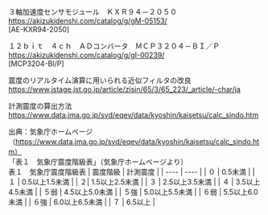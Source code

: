 
３軸加速度センサモジュール　ＫＸＲ９４－２０５０  
https://akizukidenshi.com/catalog/g/gM-05153/  
[AE-KXR94-2050]  

１２ｂｉｔ　４ｃｈ　ＡＤコンバータ　ＭＣＰ３２０４－ＢＩ／Ｐ  
https://akizukidenshi.com/catalog/g/gI-00239/  
[MCP3204-BI/P]  

震度のリアルタイム演算に用いられる近似フィルタの改良  
https://www.jstage.jst.go.jp/article/zisin/65/3/65_223/_article/-char/ja  

計測震度の算出方法  
https://www.data.jma.go.jp/svd/eqev/data/kyoshin/kaisetsu/calc_sindo.htm  

出典：気象庁ホームページ　（https://www.data.jma.go.jp/svd/eqev/data/kyoshin/kaisetsu/calc_sindo.htm）  
「表１　気象庁震度階級表」（気象庁ホームページより）  
表１　気象庁震度階級表
| 震度階級 | 計測震度 |
| ---- | ---- |
| ０ | 0.5未満 |
| １ | 0.5以上1.5未満 |
| ２| 1.5以上2.5未満 |
| ３ | 2.5以上3.5未満 |
| ４ | 3.5以上4.5未満 |
| ５弱 | 4.5以上5.0未満 |
| ５強 | 5.0以上5.5未満 |
| ６弱 | 5.5以上6.0未満 |
| ６強 | 6.0以上6.5未満 |
| ７ | 6.5以上 |
